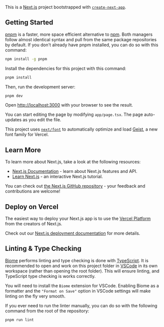 This is a [Next.js](https://nextjs.org) project bootstrapped with [`create-next-app`](https://nextjs.org/docs/app/api-reference/cli/create-next-app).

## Getting Started

[pnpm](https://pnpm.io/) is a faster, more space efficient alternative to [npm](https://www.npmjs.com/). Both managers follow almost identical syntax and pull from the same package repositories by default. If you don't already have pnpm installed, you can do so with this command:

```bash
npm install -g pnpm
```

Install the dependencies for this project with this command:

```bash
pnpm install
```

Then, run the development server:

```bash
pnpm dev
```

Open [http://localhost:3000](http://localhost:3000) with your browser to see the result.

You can start editing the page by modifying `app/page.tsx`. The page auto-updates as you edit the file.

This project uses [`next/font`](https://nextjs.org/docs/app/building-your-application/optimizing/fonts) to automatically optimize and load [Geist](https://vercel.com/font), a new font family for Vercel.

## Learn More

To learn more about Next.js, take a look at the following resources:

- [Next.js Documentation](https://nextjs.org/docs) - learn about Next.js features and API.
- [Learn Next.js](https://nextjs.org/learn) - an interactive Next.js tutorial.

You can check out [the Next.js GitHub repository](https://github.com/vercel/next.js) - your feedback and contributions are welcome!

## Deploy on Vercel

The easiest way to deploy your Next.js app is to use the [Vercel Platform](https://vercel.com/new?utm_medium=default-template&filter=next.js&utm_source=create-next-app&utm_campaign=create-next-app-readme) from the creators of Next.js.

Check out our [Next.js deployment documentation](https://nextjs.org/docs/app/building-your-application/deploying) for more details.

## Linting & Type Checking

[Biome](https://biome.dev) performs linting and type checking is done with [TypeScript](https://www.typescriptlang.org/). It is recommended to open and work on this project folder in [VSCode](https://code.visualstudio.com/) in its own workspace (rather than opening the root folder). This will ensure linting, and TypeScript type checking is works correctly.

You will need to install the `Biome` extension for VSCode. Enabling Biome as a formatter and the `"Format on Save"` option in VSCode settings will make linting on the fly very smooth.

If you ever need to run the linter manually, you can do so with the following command from the root of the repository:

```bash
pnpm run lint
```
